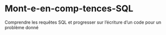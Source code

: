 # Mont-e-en-comp-tences-SQL
Comprendre les requêtes SQL et progresser sur l’écriture d’un code pour un problème donné 
